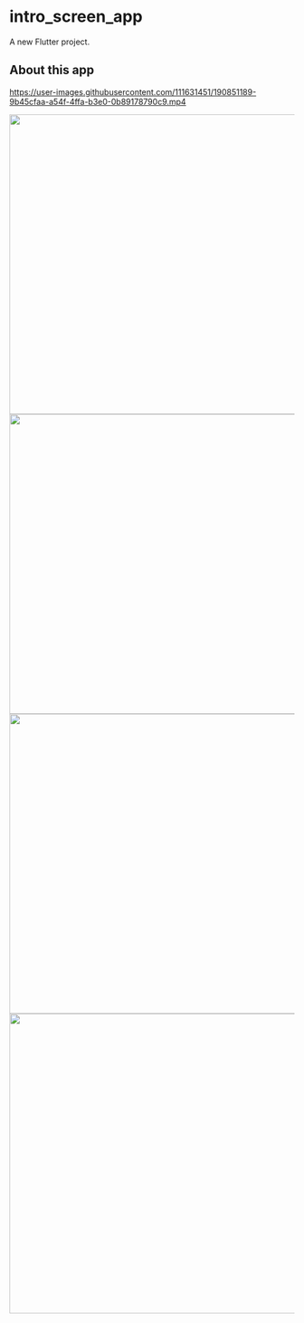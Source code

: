 # intro_screen_app

A new Flutter project.

## About this app
https://user-images.githubusercontent.com/111631451/190851189-9b45cfaa-a54f-4ffa-b3e0-0b89178790c9.mp4

<img src="https://user-images.githubusercontent.com/111631451/190851005-c6878b16-7f1b-43b7-a792-14e33b9df865.png" style="height:530px"/><img src="https://user-images.githubusercontent.com/111631451/190851031-7595d565-ce08-41c9-a921-900bb4e496e1.png" style="height:530px"/><img src="https://user-images.githubusercontent.com/111631451/190851051-60560a31-bd16-420e-bfb8-70a69a4b2fb9.png" style="height:530px"/><img src="https://user-images.githubusercontent.com/111631451/190851069-cdf44972-6343-479b-9a28-b199bcba4449.png" style="height:530px"/>
